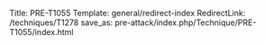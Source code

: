 Title: PRE-T1055
Template: general/redirect-index
RedirectLink: /techniques/T1278
save_as: pre-attack/index.php/Technique/PRE-T1055/index.html